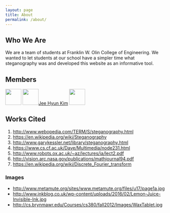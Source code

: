 ```yaml
---
layout: page
title: About
permalink: /about/
---
```


## Who We Are

We are a team of students at Franklin W. Olin College of Engineering. We wanted to let students at our school have a simpler time what steganography was and developed this website as an informative tool.

## Members
<a href="https://github.com/njw0709">
<img src="https://avatars2.githubusercontent.com/u/9983996?v=3&s=400" width="50" height="50" border="0"></a>

<a href="https://github.com/cielocean/">
<img src="https://avatars2.githubusercontent.com/u/10675402?v=3&s=140" width="50" height="50" border="0">Jee Hyun Kim</a>

<a href="https://github.com/tj-kim">
<img src="https://avatars2.githubusercontent.com/u/15219241?v=3&s=400" width="50" height="50" border="0"></a>


## Works Cited
1. http://www.webopedia.com/TERM/S/steganography.html
2. https://en.wikipedia.org/wiki/Steganography
3. http://www.garykessler.net/library/steganography.html
4. https://www.cs.cf.ac.uk/Dave/Multimedia/node231.html
5. http://www.robots.ox.ac.uk/~az/lectures/ia/lect2.pdf
6. http://vision.arc.nasa.gov/publications/mathjournal94.pdf
7. https://en.wikipedia.org/wiki/Discrete_Fourier_transform

### Images
- http://www.metamute.org/sites/www.metamute.org/files/u17/page1a.jpg
- http://www.inkblog.co.uk/wp-content/uploads/2016/02/Lemon-Juice-Invisible-Ink.jpg
- http://cs.brynmawr.edu/Courses/cs380/fall2012/Images/WaxTablet.jpg
